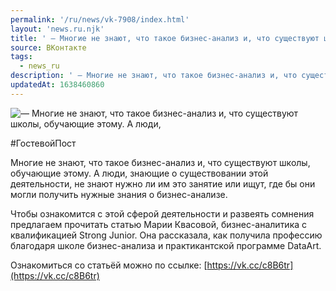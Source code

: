 ```yaml
---
permalink: '/ru/news/vk-7908/index.html'
layout: 'news.ru.njk'
title: ' — Многие не знают, что такое бизнес-анализ и, что существуют школы, обучающие этому'
source: ВКонтакте
tags:
  - news_ru
description: ' — Многие не знают, что такое бизнес-анализ и, что существуют школы, обучающие этому'
updatedAt: 1638460860
---
```

![ — Многие не знают, что такое бизнес-анализ и, что существуют школы, обучающие этому. А люди,](https://sun9-41.userapi.com/sun9-79/impg/DBp5ny6VS3VPKBbp2HJImXtt8DruZfNuzh-TVg/ubUcxYZPpmQ.jpg?size=1280x853&quality=96&sign=db2ee5cdd9e0aa9f0346c53c48718538&c_uniq_tag=abbz23_mJ62WoIwiyqfQkhLclGbptVutBsb2Xjc7pOs&type=album)

#ГостевойПост

Многие не знают, что такое бизнес-анализ и, что существуют школы, обучающие этому. А люди, знающие о существовании этой деятельности, не знают нужно ли им это занятие или ищут, где бы они могли получить нужные знания о бизнес-анализе.

Чтобы ознакомится с этой сферой деятельности и развеять сомнения предлагаем прочитать статью Марии Квасовой, бизнес-аналитика с квалификацией Strong Junior. Она рассказала, как получила профессию благодаря школе бизнес-анализа и практикантской программе DataArt.

Ознакомиться со статьёй можно по ссылке: [https://vk.cc/c8B6tr](https://vk.cc/c8B6tr)
